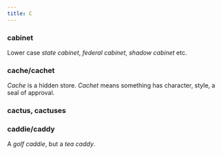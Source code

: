 ```yaml
---
title: C
---
```


### cabinet

Lower case _state cabinet_, _federal cabinet_, _shadow cabinet_ etc.

### cache/cachet

_Cache_ is a hidden store. _Cachet_ means something has character, style, a seal of approval.

### cactus, cactuses

### caddie/caddy

A _golf caddie_, but a _tea caddy_.